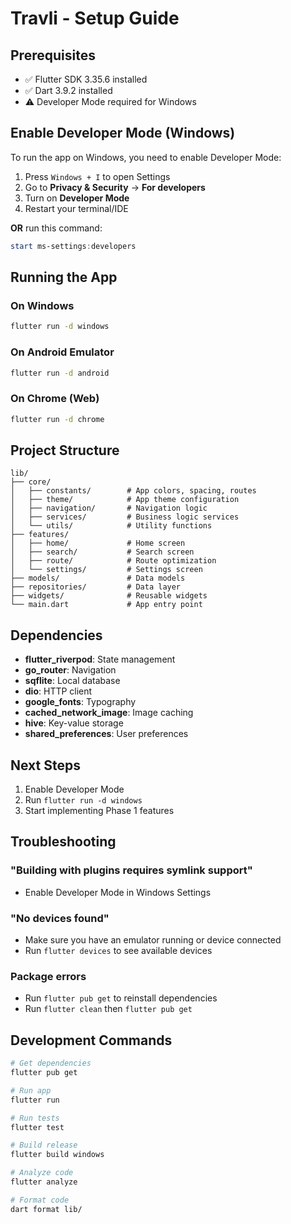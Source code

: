 # Travli - Setup Guide

## Prerequisites
- ✅ Flutter SDK 3.35.6 installed
- ✅ Dart 3.9.2 installed
- ⚠️ Developer Mode required for Windows

## Enable Developer Mode (Windows)

To run the app on Windows, you need to enable Developer Mode:

1. Press `Windows + I` to open Settings
2. Go to **Privacy & Security** → **For developers**
3. Turn on **Developer Mode**
4. Restart your terminal/IDE

**OR** run this command:
```powershell
start ms-settings:developers
```

## Running the App

### On Windows
```bash
flutter run -d windows
```

### On Android Emulator
```bash
flutter run -d android
```

### On Chrome (Web)
```bash
flutter run -d chrome
```

## Project Structure

```
lib/
├── core/
│   ├── constants/        # App colors, spacing, routes
│   ├── theme/            # App theme configuration
│   ├── navigation/       # Navigation logic
│   ├── services/         # Business logic services
│   └── utils/            # Utility functions
├── features/
│   ├── home/             # Home screen
│   ├── search/           # Search screen
│   ├── route/            # Route optimization
│   └── settings/         # Settings screen
├── models/               # Data models
├── repositories/         # Data layer
├── widgets/              # Reusable widgets
└── main.dart             # App entry point
```

## Dependencies

- **flutter_riverpod**: State management
- **go_router**: Navigation
- **sqflite**: Local database
- **dio**: HTTP client
- **google_fonts**: Typography
- **cached_network_image**: Image caching
- **hive**: Key-value storage
- **shared_preferences**: User preferences

## Next Steps

1. Enable Developer Mode
2. Run `flutter run -d windows`
3. Start implementing Phase 1 features

## Troubleshooting

### "Building with plugins requires symlink support"
- Enable Developer Mode in Windows Settings

### "No devices found"
- Make sure you have an emulator running or device connected
- Run `flutter devices` to see available devices

### Package errors
- Run `flutter pub get` to reinstall dependencies
- Run `flutter clean` then `flutter pub get`

## Development Commands

```bash
# Get dependencies
flutter pub get

# Run app
flutter run

# Run tests
flutter test

# Build release
flutter build windows

# Analyze code
flutter analyze

# Format code
dart format lib/
```
